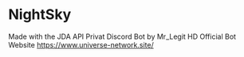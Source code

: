 # NightSky
Made with the JDA API
Privat Discord Bot by Mr_Legit HD
Official Bot Website https://www.universe-network.site/
